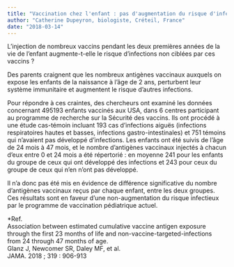 ```yaml
---
title: "Vaccination chez l'enfant : pas d'augmentation du risque d'infections"
author: "Catherine Dupeyron, biologiste, Créteil, France"
date: "2018-03-14"
---
```


<div class="teaser"><p>L’injection de nombreux vaccins pendant les deux premières années de la vie de l’enfant augmente-t-elle le risque d’infections non ciblées par ces vaccins ?</p></div>

Des parents craignent que les nombreux antigènes vaccinaux auxquels on expose les enfants de la naissance à l’âge de 2 ans, perturbent leur système immunitaire et augmentent le risque d’autres infections.

Pour répondre à ces craintes, des chercheurs ont examiné les données concernant 495193 enfants vaccinés aux USA, dans 6 centres participant au programme de recherche sur la Sécurité des vaccins. Ils ont procédé à une étude cas-témoin incluant 193 cas d’infections aiguës (infections respiratoires hautes et basses, infections gastro-intestinales) et 751 témoins qui n’avaient pas développé d’infections. Les enfants ont été suivis de l’âge de 24 mois à 47 mois, et le nombre d’antigènes vaccinaux injectés à chacun d’eux entre 0 et 24 mois a été répertorié : en moyenne 241 pour les enfants du groupe de ceux qui ont développé des infections et 243 pour ceux du groupe de ceux qui n’en n’ont pas développé.

Il n’a donc pas été mis en évidence de différence significative du nombre d’antigènes vaccinaux reçus par chaque enfant, entre les deux groupes.  
Ces résultats sont en faveur d’une non-augmentation du risque infectieux par le programme de vaccination pédiatrique actuel.

\*Ref.  
Association between estimated cumulative vaccine antigen exposure through the first 23 months of life and non-vaccine-targeted-infections from 24 through 47 months of age.  
Glanz J, Newcomer SR, Daley MF, et al.  
JAMA. 2018 ; 319 : 906-913
